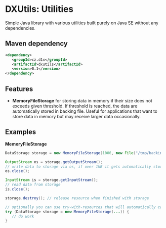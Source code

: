 DXUtils: Utilities
==================
Simple Java library with various utilities built purely on Java SE without any dependencies.

Maven dependency
----------------

```xml
<dependency>
   <groupId>cz.d1x</groupId>
   <artifactId>dxutils</artifactId>
   <version>0.1</version>
</dependency>
```

Features
--------

- **MemoryFileStorage** for storing data in memory if their size does not exceeds given threshold. If threshold is
reached, the data are automatically stored in backing file. Useful for applications that want to store data in memory
but may receive larger data occasionally.

Examples
--------
**MemoryFileStorage**
```java
DataStorage storage = new MemoryFileStorage(1000, new File("/tmp/backing.tmp"));

OutputStream os = storage.getOutputStream();
// write data to storage via os, if over 1kB it gets automatically stored to /tmp/backing.tmp
os.close();

InputStream is = storage.getInputStream();
// read data from storage
is.close();

storage.destroy(); // release resource when finished with storage

// optionally you can use try-with-resources that will automatically call destroy()
try (DataStorage storage = new MemoryFileStorage(...)) {
   // do work
}
```
